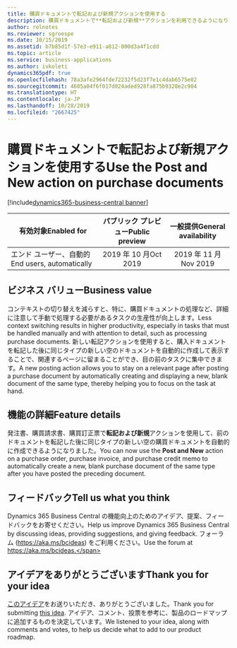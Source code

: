 ```yaml
---
title: 購買ドキュメントで転記および新規アクションを使用する
description: 購買ドキュメントで**転記および新規**アクションを利用できるようになりました。
author: relnotes
ms.reviewer: sgroespe
ms.date: 10/15/2019
ms.assetid: b7b85d1f-57e3-e911-a812-000d3a4f1cdd
ms.topic: article
ms.service: business-applications
ms.author: ivkoleti
dynamics365pdf: true
ms.openlocfilehash: 78a3afe2964fde72232f5d23f7e1c4dab6575e02
ms.sourcegitcommit: 4605a04f6f017d024aded928fa875b9328e2c904
ms.translationtype: HT
ms.contentlocale: ja-JP
ms.lasthandoff: 10/28/2019
ms.locfileid: "2667425"
---
```

# <a name="use-the-post-and-new-action-on-purchase-documents"></a><span data-ttu-id="90184-103">購買ドキュメントで転記および新規アクションを使用する</span><span class="sxs-lookup"><span data-stu-id="90184-103">Use the Post and New action on purchase documents</span></span>
[!include[dynamics365-business-central banner](../includes/dynamics365-business-central.md)]

| <span data-ttu-id="90184-104">有効対象</span><span class="sxs-lookup"><span data-stu-id="90184-104">Enabled for</span></span>    |  <span data-ttu-id="90184-105">パブリック プレビュー</span><span class="sxs-lookup"><span data-stu-id="90184-105">Public preview</span></span> | <span data-ttu-id="90184-106">一般提供</span><span class="sxs-lookup"><span data-stu-id="90184-106">General availability</span></span> | 
| ---------- | :----------: |:----------: |
|<span data-ttu-id="90184-107">エンド ユーザー、自動的</span><span class="sxs-lookup"><span data-stu-id="90184-107">End users, automatically</span></span>|<span data-ttu-id="90184-108">2019 年 10 月</span><span class="sxs-lookup"><span data-stu-id="90184-108">Oct 2019</span></span>| <span data-ttu-id="90184-109">2019 年 11 月</span><span class="sxs-lookup"><span data-stu-id="90184-109">Nov 2019</span></span>|


## <a name="business-value"></a><span data-ttu-id="90184-110">ビジネス バリュー</span><span class="sxs-lookup"><span data-stu-id="90184-110">Business value</span></span>
<!-- bv start -->
<span data-ttu-id="90184-111">コンテキストの切り替えを減らすと、特に、購買ドキュメントの処理など、詳細に注意して手動で処理する必要があるタスクの生産性が向上します。</span><span class="sxs-lookup"><span data-stu-id="90184-111">Less context switching results in higher productivity, especially in tasks that must be handled manually and with attention to detail, such as processing purchase documents.</span></span> <span data-ttu-id="90184-112">新しい転記アクションを使用すると、購入ドキュメントを転記した後に同じタイプの新しい空のドキュメントを自動的に作成して表示することで、関連するページに留まることができ、目の前のタスクに集中できます。</span><span class="sxs-lookup"><span data-stu-id="90184-112">A new posting action allows you to stay on a relevant page after posting a purchase document by automatically creating and displaying a new, blank document of the same type, thereby helping you to focus on the task at hand.</span></span>
<!-- bv end -->



## <a name="feature-details"></a><span data-ttu-id="90184-113">機能の詳細</span><span class="sxs-lookup"><span data-stu-id="90184-113">Feature details</span></span>
<!--feature detail start -->
<span data-ttu-id="90184-114">発注書、購買請求書、購買訂正票で**転記および新規**アクションを使用して、前のドキュメントを転記した後に同じタイプの新しい空の購買ドキュメントを自動的に作成できるようになりました。</span><span class="sxs-lookup"><span data-stu-id="90184-114">You can now use the **Post and New** action on a purchase order, purchase invoice, and purchase credit memo to automatically create a new, blank purchase document of the same type after you have posted the preceding document.</span></span>
<!--feature detail end -->






## <a name="tell-us-what-you-think"></a><span data-ttu-id="90184-115">フィードバック</span><span class="sxs-lookup"><span data-stu-id="90184-115">Tell us what you think</span></span>
<span data-ttu-id="90184-116">Dynamics 365 Business Central の機能向上のためのアイデア、提案、フィードバックをお寄せください。</span><span class="sxs-lookup"><span data-stu-id="90184-116">Help us improve Dynamics 365 Business Central by discussing ideas, providing suggestions, and giving feedback.</span></span> <span data-ttu-id="90184-117">フォーラム (https://aka.ms/bcideas) をご利用ください。</span><span class="sxs-lookup"><span data-stu-id="90184-117">Use the forum at https://aka.ms/bcideas.</span></span>



## <a name="thank-you-for-your-idea"></a><span data-ttu-id="90184-118">アイデアをありがとうございます</span><span class="sxs-lookup"><span data-stu-id="90184-118">Thank you for your idea</span></span>
<span data-ttu-id="90184-119">[このアイデア](https://experience.dynamics.com/ideas/idea/?ideaid=244feae2-5dfe-e811-a140-0003ff68bfb1)をお送りいただき、ありがとうございました。</span><span class="sxs-lookup"><span data-stu-id="90184-119">Thank you for submitting [this idea](https://experience.dynamics.com/ideas/idea/?ideaid=244feae2-5dfe-e811-a140-0003ff68bfb1).</span></span> <span data-ttu-id="90184-120">アイデア、コメント、投票を参考に、製品のロードマップに追加するものを決定しています。</span><span class="sxs-lookup"><span data-stu-id="90184-120">We listened to your idea, along with comments and votes, to help us decide what to add to our product roadmap.</span></span>
